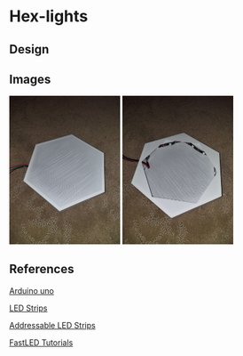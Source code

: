 # Hex-lights

## Design

## Images
<img src="./imgs/outsideHex.jpg" alt="outside Hex" width="200"/>
<img src="./imgs/InsideHex.jpg" alt="outside Hex" width="200"/>


## References

[Arduino uno](https://www.amazon.com/Arduino-A000066-ARDUINO-UNO-R3/dp/B008GRTSV6/ref=sr_1_3?crid=2F6M6BCFDYD4U&keywords=arduino+uno&qid=1647070040&sprefix=arduino+uno%2Caps%2C131&sr=8-3)

[LED Strips](https://www.aliexpress.com/item/10000004433177.html?spm=a2g0o.productlist.0.0.59ba20337nzBZ1&algo_pvid=fd7ac282-5313-4d99-9516-f06b1ae353c8&algo_expid=fd7ac282-5313-4d99-9516-f06b1ae353c8-5&btsid=0b0a556416072923281927906edeac&ws_ab_test=searchweb0_0,searchweb201602_,searchweb201603_)

[Addressable LED Strips](https://randomnerdtutorials.com/guide-for-ws2812b-addressable-rgb-led-strip-with-arduino/)

[FastLED Tutorials](https://www.youtube.com/watch?v=4Ut4UK7612M&list=PLgXkGn3BBAGi5dTOCuEwrLuFtfz0kGFTC)